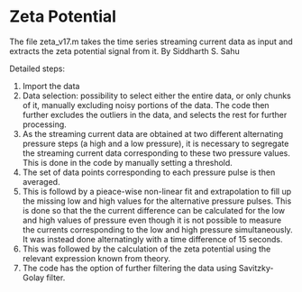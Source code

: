 # Zeta Potential
The file zeta_v17.m takes the time series streaming current data as input and extracts the zeta potential signal from it.
By Siddharth S. Sahu

Detailed steps:

1) Import the data
2) Data selection: possibility to select either the entire data, or only chunks of it, manually excluding noisy portions of the data. The code then further excludes the outliers in the data, and selects the rest for further processing.
3) As the streaming current data are obtained at two different alternating pressure steps (a high and a low pressure), it is necessary to segregate the streaming current data corresponding to these two pressure values. This is done in the code by manually setting a threshold.
4) The set of data points corresponding to each pressure pulse is then averaged.
5) This is followd by a pieace-wise non-linear fit and extrapolation to fill up the missing low and high values for the alternative pressure pulses. This is done so that the the current difference can be calculated for the low and high values of pressure even though it is not possible to measure the currents corresponding to the low and high pressure simultaneously. It was instead done alternatingly with a time difference of 15 seconds.
6) This was followed by the calculation of the zeta potential using the relevant expression known from theory.
7) The code has the option of further filtering the data using Savitzky-Golay filter.
